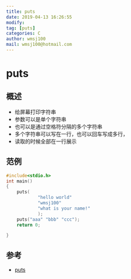 ```yaml
---
title: puts
date: 2019-04-13 16:26:55	
modify: 
tag: [puts]
categories: C 
author: wmsj100
mail: wmsj100@hotmail.com
---
```


# puts

## 概述
- 给屏幕打印字符串
- 参数可以是单个字符串
- 也可以是通过空格符分隔的多个字符串
- 多个字符串可以写在一行，也可以回车写成多行，
- 读取的时候全部在一行展示

## 范例
```c
#include<stdio.h>
int main()
{
    puts(
            "hello world"
            "wmsj100"
            "what is your name!"
            );
    puts("aaa" "bbb" "ccc");
    return 0;

}
```

## 参考
- [puts](http://c.biancheng.net/cpp/html/2892.html)
